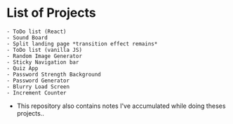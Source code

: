 # List of Projects

    - ToDo list (React)
    - Sound Board
    - Split landing page *transition effect remains*
    - ToDo list (vanilla JS)
    - Random Image Generator
    - Sticky Navigation bar
    - Quiz App
    - Password Strength Background
    - Password Generator
    - Blurry Load Screen
    - Increment Counter

- This repository also contains notes I've accumulated while doing theses projects..
